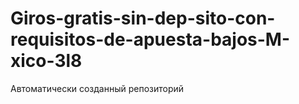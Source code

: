 # Giros-gratis-sin-dep-sito-con-requisitos-de-apuesta-bajos-M-xico-3l8
Автоматически созданный репозиторий
